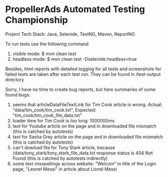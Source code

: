 # PropellerAds Automated Testing Championship
Project Tech Stack: Java, Selenide, TestNG, Maven, ReportNG

To run tests use the following command
1) visible mode: 
$ mvn clean test 
2) headless mode: 
$ mvn clean test -Dselenide.headless=true

Besides, html reports with detailed logging for all tests and screenshots for failed tests are taken after each test run. They can be found in /test-output directory

Sorry, I have no time to create bug reports, but here summaries of some found bugs:
1) seems that articleDataFileTextLink for Tim Cook article is wrong. Actual: "data/tim_cook/tim_cook.txt", Expected: "tim_cook/tim_cook_file_data.txt"
2) loader time for Tim Cook is too long: 1000000ms
3) text for Youtube article on the page and in downloaded file mismatch (this is catched by autotests)
4) text for Sasha Grey article on the page and in downloaded file mismatch (this is catched by autotests)
5) can't dowload file for Tony Stark article, because  /data/tony_stark/tony_stark_file_data.txt response status is 404 Not Found (this is catched by autotests indirectly)
6) some text misspellings across website: "Welcom" in title of the Login page, "Leonel Messi" in article about Lionel Messi
